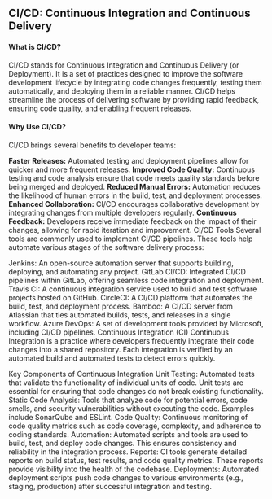 ## CI/CD: Continuous Integration and Continuous Delivery
#### What is CI/CD?
CI/CD stands for Continuous Integration and Continuous Delivery (or Deployment). It is a set of practices designed to improve the software development lifecycle by integrating code changes frequently, testing them automatically, and deploying them in a reliable manner. CI/CD helps streamline the process of delivering software by providing rapid feedback, ensuring code quality, and enabling frequent releases.

#### Why Use CI/CD?
CI/CD brings several benefits to developer teams:

**Faster Releases:** Automated testing and deployment pipelines allow for quicker and more frequent releases.
**Improved Code Quality:** Continuous testing and code analysis ensure that code meets quality standards before being merged and deployed.
**Reduced Manual Errors:** Automation reduces the likelihood of human errors in the build, test, and deployment processes.
**Enhanced Collaboration:** CI/CD encourages collaborative development by integrating changes from multiple developers regularly.
**Continuous Feedback:** Developers receive immediate feedback on the impact of their changes, allowing for rapid iteration and improvement.
CI/CD Tools
Several tools are commonly used to implement CI/CD pipelines. These tools help automate various stages of the software delivery process:

Jenkins: An open-source automation server that supports building, deploying, and automating any project.
GitLab CI/CD: Integrated CI/CD pipelines within GitLab, offering seamless code integration and deployment.
Travis CI: A continuous integration service used to build and test software projects hosted on GitHub.
CircleCI: A CI/CD platform that automates the build, test, and deployment process.
Bamboo: A CI/CD server from Atlassian that ties automated builds, tests, and releases in a single workflow.
Azure DevOps: A set of development tools provided by Microsoft, including CI/CD pipelines.
Continuous Integration (CI)
Continuous Integration is a practice where developers frequently integrate their code changes into a shared repository. Each integration is verified by an automated build and automated tests to detect errors quickly.

Key Components of Continuous Integration
Unit Testing: Automated tests that validate the functionality of individual units of code. Unit tests are essential for ensuring that code changes do not break existing functionality.
Static Code Analysis: Tools that analyze code for potential errors, code smells, and security vulnerabilities without executing the code. Examples include SonarQube and ESLint.
Code Quality: Continuous monitoring of code quality metrics such as code coverage, complexity, and adherence to coding standards.
Automation: Automated scripts and tools are used to build, test, and deploy code changes. This ensures consistency and reliability in the integration process.
Reports: CI tools generate detailed reports on build status, test results, and code quality metrics. These reports provide visibility into the health of the codebase.
Deployments: Automated deployment scripts push code changes to various environments (e.g., staging, production) after successful integration and testing.
